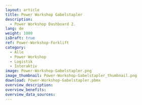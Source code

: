 ```yaml
---
layout: article
title: Power Workshop Gabelstapler
description: 
  - Power Workshop Dashboard 2. 
lang: de
weight: 1000
isDraft: true
ref: Power-Workshop-Forklift
category:
  - Alle
  - Power Workshop
  - Logistik
  - Interaktiv
image: Power-Workshop-Gabelstapler.png
image_thumbnail: Power-Workshop-Gabelstapler_thumbnail.png
download: Power-Workshop-Gabelstapler.pbmx
overview_description:
overview_benefits:
overview_data_sources:
---
```


